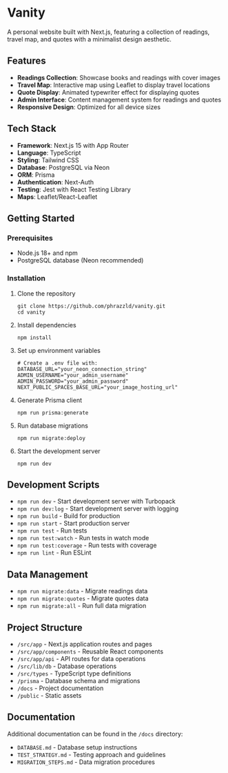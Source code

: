 # Vanity

A personal website built with Next.js, featuring a collection of readings, travel map, and quotes with a minimalist design aesthetic.

## Features

- **Readings Collection**: Showcase books and readings with cover images
- **Travel Map**: Interactive map using Leaflet to display travel locations
- **Quote Display**: Animated typewriter effect for displaying quotes
- **Admin Interface**: Content management system for readings and quotes
- **Responsive Design**: Optimized for all device sizes

## Tech Stack

- **Framework**: Next.js 15 with App Router
- **Language**: TypeScript
- **Styling**: Tailwind CSS
- **Database**: PostgreSQL via Neon
- **ORM**: Prisma
- **Authentication**: Next-Auth
- **Testing**: Jest with React Testing Library
- **Maps**: Leaflet/React-Leaflet

## Getting Started

### Prerequisites

- Node.js 18+ and npm
- PostgreSQL database (Neon recommended)

### Installation

1. Clone the repository
   ```
   git clone https://github.com/phrazzld/vanity.git
   cd vanity
   ```

2. Install dependencies
   ```
   npm install
   ```

3. Set up environment variables
   ```
   # Create a .env file with:
   DATABASE_URL="your_neon_connection_string"
   ADMIN_USERNAME="your_admin_username"
   ADMIN_PASSWORD="your_admin_password"
   NEXT_PUBLIC_SPACES_BASE_URL="your_image_hosting_url"
   ```

4. Generate Prisma client
   ```
   npm run prisma:generate
   ```

5. Run database migrations
   ```
   npm run migrate:deploy
   ```

6. Start the development server
   ```
   npm run dev
   ```

## Development Scripts

- `npm run dev` - Start development server with Turbopack
- `npm run dev:log` - Start development server with logging
- `npm run build` - Build for production
- `npm run start` - Start production server
- `npm run test` - Run tests
- `npm run test:watch` - Run tests in watch mode
- `npm run test:coverage` - Run tests with coverage
- `npm run lint` - Run ESLint

## Data Management

- `npm run migrate:data` - Migrate readings data
- `npm run migrate:quotes` - Migrate quotes data
- `npm run migrate:all` - Run full data migration

## Project Structure

- `/src/app` - Next.js application routes and pages
- `/src/app/components` - Reusable React components
- `/src/app/api` - API routes for data operations
- `/src/lib/db` - Database operations
- `/src/types` - TypeScript type definitions
- `/prisma` - Database schema and migrations
- `/docs` - Project documentation
- `/public` - Static assets

## Documentation

Additional documentation can be found in the `/docs` directory:

- `DATABASE.md` - Database setup instructions
- `TEST_STRATEGY.md` - Testing approach and guidelines
- `MIGRATION_STEPS.md` - Data migration procedures
